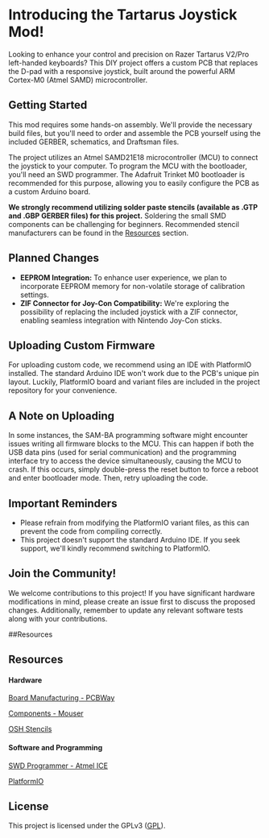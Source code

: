 # Introducing the Tartarus Joystick Mod!

Looking to enhance your control and precision on Razer Tartarus V2/Pro left-handed keyboards? This DIY project offers a custom PCB that replaces the D-pad with a responsive joystick, built around the powerful ARM Cortex-M0 (Atmel SAMD) microcontroller.

## Getting Started

This mod requires some hands-on assembly. We'll provide the necessary build files, but you'll need to order and assemble the PCB yourself using the included GERBER, schematics, and Draftsman files.

The project utilizes an Atmel SAMD21E18 microcontroller (MCU) to connect the joystick to your computer. To program the MCU with the bootloader, you'll need an SWD programmer. The Adafruit Trinket M0 bootloader is recommended for this purpose, allowing you to easily configure the PCB as a custom Arduino board.

**We strongly recommend utilizing solder paste stencils (available as .GTP and .GBP GERBER files) for this project.** Soldering the small SMD components can be challenging for beginners. Recommended stencil manufacturers can be found in the [Resources](##Resources) section.

## Planned Changes

- **EEPROM Integration:** To enhance user experience, we plan to incorporate EEPROM memory for non-volatile storage of calibration settings.
- **ZIF Connector for Joy-Con Compatibility:** We're exploring the possibility of replacing the included joystick with a ZIF connector, enabling seamless integration with Nintendo Joy-Con sticks.

## Uploading Custom Firmware

For uploading custom code, we recommend using an IDE with PlatformIO installed. The standard Arduino IDE won't work due to the PCB's unique pin layout. Luckily, PlatformIO board and variant files are included in the project repository for your convenience.

## A Note on Uploading

In some instances, the SAM-BA programming software might encounter issues writing all firmware blocks to the MCU. This can happen if both the USB data pins (used for serial communication) and the programming interface try to access the device simultaneously, causing the MCU to crash. If this occurs, simply double-press the reset button to force a reboot and enter bootloader mode. Then, retry uploading the code.

## Important Reminders

- Please refrain from modifying the PlatformIO variant files, as this can prevent the code from compiling correctly.
- This project doesn't support the standard Arduino IDE. If you seek support, we'll kindly recommend switching to PlatformIO.

## Join the Community!

We welcome contributions to this project! If you have significant hardware modifications in mind, please create an issue first to discuss the proposed changes. Additionally, remember to update any relevant software tests along with your contributions.

##Resources
## Resources
#### Hardware
[Board Manufacturing - PCBWay](https://www.pcbway.com)

[Components - Mouser](https://www.mouser.com)

[OSH Stencils](https://www.oshstencils.com)

#### Software and Programming
[SWD Programmer - Atmel ICE](https://www.mouser.com/ProductDetail/Microchip-Technology/ATATMEL-ICE?qs=KLFHFgXTQiDAUrt43H15kQ%3D%3D)

[PlatformIO](https://platformio.org)

## License

This project is licensed under the GPLv3 ([GPL](https://choosealicense.com/licenses/gpl-3.0/)).
